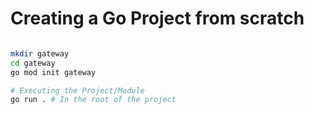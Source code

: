 # Creating a Go Project from scratch

```bash

mkdir gateway
cd gateway
go mod init gateway

# Executing the Project/Module
go run . # In the root of the project
```
